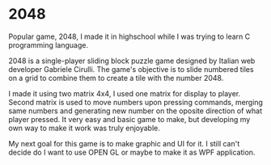 # 2048
Popular game, 2048, I made it in highschool while I was trying to learn C programming language.

2048 is a single-player sliding block puzzle game designed by Italian web developer Gabriele Cirulli. The game's objective is to slide numbered tiles on a grid to combine them to create a tile with the number 2048.

I made it using two matrix 4x4, I used one matrix for display to player. 
Second matrix is used to move numbers upon pressing commands, merging same numbers and generating new number on the oposite direction of what player pressed.
It very easy and basic game to make, but developing my own way to make it work was truly enjoyable.

My next goal for this game is to make graphic and UI for it. I still can't decide do I want to use OPEN GL or maybe to make it as WPF application.
